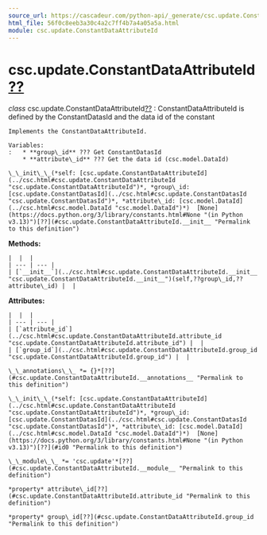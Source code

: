 ```yaml
---
source_url: https://cascadeur.com/python-api/_generate/csc.update.ConstantDataAttributeId.html
html_file: 56f0c8eeb3a30c4a2c7ff4b7a4a05a5a.html
module: csc.update.ConstantDataAttributeId
---
```


# csc.update.ConstantDataAttributeId[??](#csc-update-constantdataattributeid "Permalink to this heading")

*class* csc.update.ConstantDataAttributeId[??](#csc.update.ConstantDataAttributeId "Permalink to this definition")
:   ConstantDataAttributeId is defined by the ConstantDatasId and the data id of the constant

    Implements the ConstantDataAttributeId.

    Variables:
    :   * **group\_id** ??? Get ConstantDatasId
        * **attribute\_id** ??? Get the data id (csc.model.DataId)

    \_\_init\_\_(*self: [csc.update.ConstantDataAttributeId](../csc.html#csc.update.ConstantDataAttributeId "csc.update.ConstantDataAttributeId")*, *group\_id: [csc.update.ConstantDatasId](../csc.html#csc.update.ConstantDatasId "csc.update.ConstantDatasId")*, *attribute\_id: [csc.model.DataId](../csc.html#csc.model.DataId "csc.model.DataId")*)  [None](https://docs.python.org/3/library/constants.html#None "(in Python v3.13)")[??](#csc.update.ConstantDataAttributeId.__init__ "Permalink to this definition")

    
**Methods:**

    |  |  |
    | --- | --- |
    | [`__init__`](../csc.html#csc.update.ConstantDataAttributeId.__init__ "csc.update.ConstantDataAttributeId.__init__")(self,??group\_id,??attribute\_id) |  |

    
**Attributes:**

    |  |  |
    | --- | --- |
    | [`attribute_id`](../csc.html#csc.update.ConstantDataAttributeId.attribute_id "csc.update.ConstantDataAttributeId.attribute_id") |  |
    | [`group_id`](../csc.html#csc.update.ConstantDataAttributeId.group_id "csc.update.ConstantDataAttributeId.group_id") |  |

    \_\_annotations\_\_ *= {}*[??](#csc.update.ConstantDataAttributeId.__annotations__ "Permalink to this definition")

    \_\_init\_\_(*self: [csc.update.ConstantDataAttributeId](../csc.html#csc.update.ConstantDataAttributeId "csc.update.ConstantDataAttributeId")*, *group\_id: [csc.update.ConstantDatasId](../csc.html#csc.update.ConstantDatasId "csc.update.ConstantDatasId")*, *attribute\_id: [csc.model.DataId](../csc.html#csc.model.DataId "csc.model.DataId")*)  [None](https://docs.python.org/3/library/constants.html#None "(in Python v3.13)")[??](#id0 "Permalink to this definition")

    \_\_module\_\_ *= 'csc.update'*[??](#csc.update.ConstantDataAttributeId.__module__ "Permalink to this definition")

    *property* attribute\_id[??](#csc.update.ConstantDataAttributeId.attribute_id "Permalink to this definition")

    *property* group\_id[??](#csc.update.ConstantDataAttributeId.group_id "Permalink to this definition")